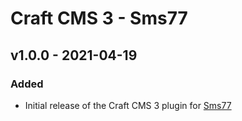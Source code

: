 # Craft CMS 3 - Sms77

## v1.0.0 - 2021-04-19

### Added

- Initial release of the Craft CMS 3 plugin for [Sms77](https://www.sms77.io)